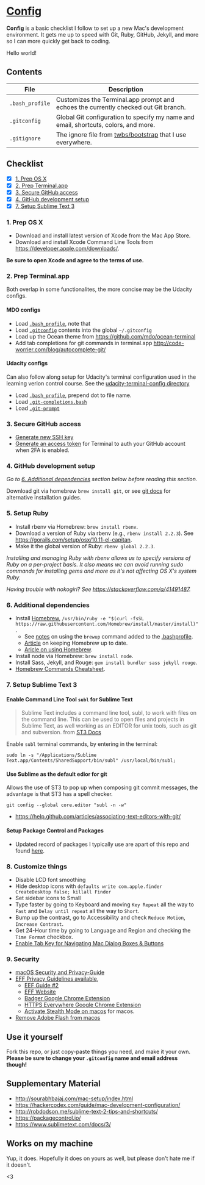 # [Config](https://github.com/tyler-vs/config)

**Config** is a basic checklist I follow to set up a new Mac's development environment. It gets me up to speed with Git, Ruby, GitHub, Jekyll, and more so I can more quickly get back to coding.

Hello world!

## Contents

| File | Description |
| --- | --- |
| `.bash_profile` | Customizes the Terminal.app prompt and echoes the currently checked out Git branch. |
| `.gitconfig` | Global Git configuration to specify my name and email, shortcuts, colors, and more. |
| `.gitignore` | The ignore file from [twbs/bootstrap](https://github.com/twbs/bootstrap) that I use everywhere. |

## Checklist

 - [X] [1. Prep OS X](#1.-prep-os-x)
 - [X] [2. Prep Terminal.app](#2.-prep-terminal.app)
 - [X] [3. Secure GitHub access](#3.-secure-github-access)
 - [X] [4. GitHub development setup](#4.-github-development-setup)
 - [X] [7. Setup Sublime Text 3](#7.-setup-sublime-text-3)

### 1. Prep OS X

- Download and install latest version of Xcode from the Mac App Store.
- Download and install Xcode Command Line Tools from <https://developer.apple.com/downloads/>.

**Be sure to open Xcode and agree to the terms of use.**

### 2. Prep Terminal.app

Both overlap in some functionalites, the more concise may be the Udacity configs.

#### MDO configs

- Load [`.bash_profile`](/.bash_profile), note that 
- Load [`.gitconfig`](/.gitconfig) contents into the global `~/.gitconfig`
- Load up the Ocean theme from <https://github.com/mdo/ocean-terminal>
- Add tab completions for git commands in terminal.app <http://code-worrier.com/blog/autocomplete-git/>

#### Udacity configs

Can also follow along setup for Udacity's terminal configuration used in the learning verion control course. See the [udacity-terminal-config directory](./udacity-terminal-config)

- Load [`.bash_profile`](./udacity-terminal-config/bash_profile), prepend dot to file name.
- Load [`.git-completions.bash`](./udacity-terminal-config/.git-completions.bash)
- Load [`.git-prompt`](./udacity-terminal-config/.git-prompt)

### 3. Secure GitHub access

- [Generate new SSH key](https://help.github.com/articles/generating-ssh-keys/)
- [Generate an access token](https://help.github.com/articles/creating-an-access-token-for-command-line-use/) for Terminal to auth your GitHub account when 2FA is enabled.

### 4. GitHub development setup

*Go to [6. Additional dependencies](6.-additional-dependencies) section below before reading this section.*

Download git via homebrew `brew install git`, or see [git docs](https://git-scm.com/book/en/v1/Getting-Started-Installing-Git) for alternative installation guides.


### 5. Setup Ruby

- Install rbenv via Homebrew: `brew install rbenv`.
- Download a version of Ruby via rbenv (e.g., `rbenv install 2.2.3`). See <https://gorails.com/setup/osx/10.11-el-capitan>.
- Make it the global version of Ruby: `rbenv global 2.2.3`.

*Installing and managing Ruby with rbenv allows us to specify versions of Ruby on a per-project basis. It also means we can avoid running sudo commands for installing gems and more as it's not affecting OS X's system Ruby.*

*Having trouble with nokogiri? See <https://stackoverflow.com/a/41491487>.*

### 6. Additional dependencies

- Install [Homebrew](https://brew.sh/), `/usr/bin/ruby -e "$(curl -fsSL https://raw.githubusercontent.com/Homebrew/install/master/install)"`.
  - See [notes](https://gist.github.com/indiesquidge/ec010eca3ffa254788c2) on using the `brewup` command added to the [.bashprofile](./.base_profile).
  - [Article](https://www.safaribooksonline.com/blog/2014/03/18/keeping-homebrew-date/) on keeping Homebrew up to date.
  - [Aricle on using Homebrew](https://hackercodex.com/guide/mac-development-configuration/).
- Install node via Homebrew: `brew install node`.
- Install Sass, Jekyll, and Rouge: `gem install bundler sass jekyll rouge`.
- [Homebrew Commands Cheatsheet](https://devhints.io/homebrew).


### 7. Setup Sublime Text 3

#### Enable Command Line Tool `subl` for Sublime Text

> Sublime Text includes a command line tool, subl, to work with files on the command line. This can be used to open files and projects in Sublime Text, as well working as an EDITOR for unix tools, such as git and subversion.
> from [ST3 Docs](https://www.sublimetext.com/docs/3/osx_command_line.html)

Enable `subl` terminal commands, by entering in the terminal:

```
sudo ln -s "/Applications/Sublime Text.app/Contents/SharedSupport/bin/subl" /usr/local/bin/subl;
```


#### Use Sublime as the default edior for git

Allows the use of ST3 to pop up when composing git commit messages, the advantage is that ST3 has a spell checker.

`git config --global core.editor "subl -n -w"`

- <https://help.github.com/articles/associating-text-editors-with-git/>


#### Setup Package Control and Packages

- Updated record of packages I typically use are apart of this repo and found [here](./docs/sublime-plugins.md).

### 8. Customize things

- Disable LCD font smoothing
- Hide desktop icons with `defaults write com.apple.finder CreateDesktop false; killall Finder`
- Set sidebar icons to Small
- Type faster by going to Keyboard and moving `Key Repeat` all the way to `Fast` and `Delay until repeat` all the way to `Short`.
- Bump up the contrast, go to Accessibility and check `Reduce Motion`, `Increase Contrast`.
- Get 24-Hour time by going to Language and Region and checking the `Time Format` checkbox.
- [Enable Tab Key for Navigating Mac Dialog Boxes & Buttons](./docs/tab-buttons-in-mac-dialogs.md)

### 9. Security

- [macOS Security and Privacy-Guide](https://github.com/drduh/macOS-Security-and-Privacy-Guide)
- [EFF Privacy Guidelines available](https://www.eff.org/deeplinks/2015/11/guide-google-account-privacy-settings-students), 
  - [EEF Guide #2](https://ssd.eff.org/)
  - [EFF Website](https://www.eff.org/)
  - [Badger Google Chrome Extension](https://chrome.google.com/webstore/detail/privacy-badger/pkehgijcmpdhfbdbbnkijodmdjhbjlgp/related?hl=en-US)
  - [HTTPS Everywhere Google Chrome Extension](https://chrome.google.com/webstore/detail/https-everywhere/gcbommkclmclpchllfjekcdonpmejbdp/related?hl=en)
  - [Activate Stealth Mode on macos](https://support.apple.com/kb/PH25606?locale=en_US) for macos.
- [Remove Adobe Flash from macos](https://helpx.adobe.com/flash-player/kb/uninstall-flash-player-mac-os.html)

## Use it yourself

Fork this repo, or just copy-paste things you need, and make it your own. **Please be sure to change your `.gitconfig` name and email address though!**

## Supplementary Material

- <http://sourabhbajaj.com/mac-setup/index.html>
- <https://hackercodex.com/guide/mac-development-configuration/>
- <http://robdodson.me/sublime-text-2-tips-and-shortcuts/>
- <https://packagecontrol.io/>
- <https://www.sublimetext.com/docs/3/>

## Works on my machine

Yup, it does. Hopefully it does on yours as well, but please don't hate me if it doesn't.

<3
